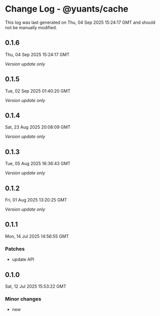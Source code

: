 # Change Log - @yuants/cache

This log was last generated on Thu, 04 Sep 2025 15:24:17 GMT and should not be manually modified.

## 0.1.6
Thu, 04 Sep 2025 15:24:17 GMT

_Version update only_

## 0.1.5
Tue, 02 Sep 2025 01:40:20 GMT

_Version update only_

## 0.1.4
Sat, 23 Aug 2025 20:08:09 GMT

_Version update only_

## 0.1.3
Tue, 05 Aug 2025 16:36:43 GMT

_Version update only_

## 0.1.2
Fri, 01 Aug 2025 13:20:25 GMT

_Version update only_

## 0.1.1
Mon, 14 Jul 2025 14:56:55 GMT

### Patches

- update API

## 0.1.0
Sat, 12 Jul 2025 15:53:22 GMT

### Minor changes

- new

